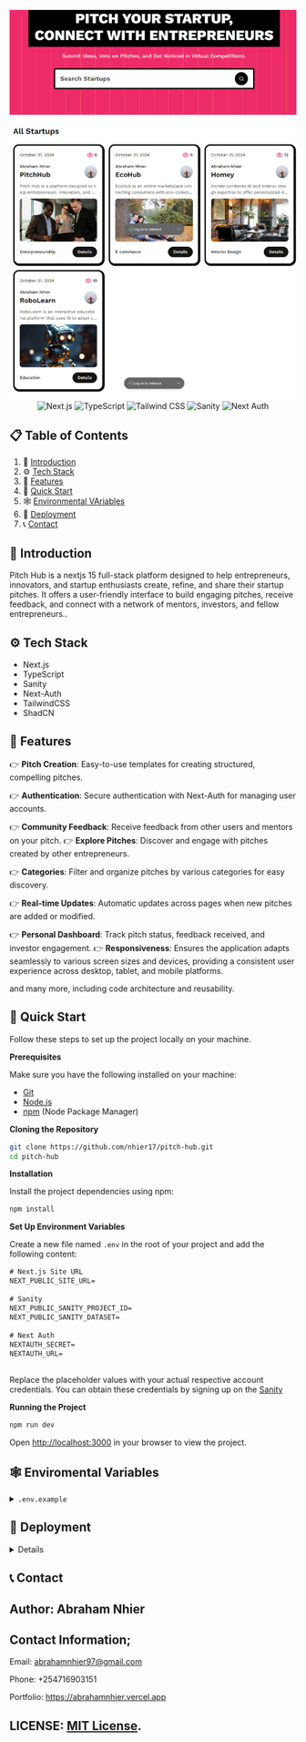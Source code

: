 <div align="center"> <br /> <img src="https://github.com/nhier17/pitch-hub/blob/main/public/pitch.png" alt="Pitch Hub Banner"> <br /> <div> <img src="https://img.shields.io/badge/-Next_JS-black?style=for-the-badge&logoColor=white&logo=nextdotjs&color=000000" alt="Next.js" /> <img src="https://img.shields.io/badge/-TypeScript-black?style=for-the-badge&logoColor=white&logo=typescript&color=3178C6" alt="TypeScript" /> <img src="https://img.shields.io/badge/-Tailwind_CSS-black?style=for-the-badge&logoColor=white&logo=tailwindcss&color=06B6D4" alt="Tailwind CSS" /> <img src="https://img.shields.io/badge/-Sanity-black?style=for-the-badge&logoColor=white&logo=sanity&color=F03E2F" alt="Sanity" /> <img src="https://img.shields.io/badge/-Next_Auth-black?style=for-the-badge&logoColor=white&logo=nextauth&color=000000" alt="Next Auth" /> </div> </div>

## 📋 <a name="table">Table of Contents</a>

1. 🤖 [Introduction](#introduction)
2. ⚙️ [Tech Stack](#tech-stack)
3. 🔋 [Features](#features)
4. 🤸 [Quick Start](#quick-start)
5. 🕸️ [Environmental VAriables](#env)
6. 🔗 [Deployment](#deploy)
7. 📞 [Contact](#more)


## <a name="introduction">🤖 Introduction</a>

Pitch Hub is a nextjs 15 full-stack platform designed to help entrepreneurs, innovators, and startup enthusiasts create, refine, and share their startup pitches. It offers a user-friendly interface to build engaging pitches, receive feedback, and connect with a network of mentors, investors, and fellow entrepreneurs..


## <a name="tech-stack">⚙️ Tech Stack</a>

- Next.js
- TypeScript
- Sanity
- Next-Auth
- TailwindCSS
- ShadCN

## <a name="features">🔋 Features</a>

👉 **Pitch Creation**: Easy-to-use templates for creating structured, compelling pitches.

👉 **Authentication**: Secure authentication with Next-Auth for managing user accounts.

👉 **Community Feedback**: Receive feedback from other users and mentors on your pitch.
👉 **Explore Pitches**: Discover and engage with pitches created by other entrepreneurs.

👉 **Categories**: Filter and organize pitches by various categories for easy discovery.

👉 **Real-time Updates**:  Automatic updates across pages when new pitches are added or modified.

👉 **Personal Dashboard**: Track pitch status, feedback received, and investor engagement.
👉 **Responsiveness**: Ensures the application adapts seamlessly to various screen sizes and devices, providing a consistent user experience across desktop, tablet, and mobile platforms.

and many more, including code architecture and reusability. 

## <a name="quick-start">🤸 Quick Start</a>

Follow these steps to set up the project locally on your machine.

**Prerequisites**

Make sure you have the following installed on your machine:

- [Git](https://git-scm.com/)
- [Node.js](https://nodejs.org/en)
- [npm](https://www.npmjs.com/) (Node Package Manager)

**Cloning the Repository**

```bash
git clone https://github.com/nhier17/pitch-hub.git
cd pitch-hub
```

**Installation**

Install the project dependencies using npm:

```bash
npm install
```

**Set Up Environment Variables**

Create a new file named `.env` in the root of your project and add the following content:

```env
# Next.js Site URL
NEXT_PUBLIC_SITE_URL=

# Sanity
NEXT_PUBLIC_SANITY_PROJECT_ID=
NEXT_PUBLIC_SANITY_DATASET=

# Next Auth
NEXTAUTH_SECRET=
NEXTAUTH_URL=


```

Replace the placeholder values with your actual respective account credentials. You can obtain these credentials by signing up on the [Sanity](Sanity) 

**Running the Project**

```bash
npm run dev
```

Open [http://localhost:3000](http://localhost:3000) in your browser to view the project.

## <a name="env">🕸️ Enviromental Variables</a>

<details>
<summary><code>.env.example</code></summary>

```env
# Next.js Site URL
NEXT_PUBLIC_SITE_URL=

# Sanity
NEXT_PUBLIC_SANITY_PROJECT_ID=
NEXT_PUBLIC_SANITY_DATASET=

# Next Auth
NEXTAUTH_SECRET=
NEXTAUTH_URL=
```

</details>

## <a name="deploy">🔗 Deployment</a>

<details>

The easiest way to deploy your Next.js app is to use the [Vercel Platform](https://vercel.com/new?utm_medium=default-template&filter=next.js&utm_source=create-next-app&utm_campaign=create-next-app-readme) from the creators of Next.js.

Check out our [Next.js deployment documentation](https://nextjs.org/docs/app/building-your-application/deploying) for more details.
</details>

## <a name="more">📞 Contact</a>
## Author: Abraham Nhier

## Contact Information;
   Email: abrahamnhier97@gmail.com
   
   Phone: +254716903151
   
   Portfolio: https://abrahamnhier.vercel.app
       
 ## LICENSE: [MIT License](link-to-license-file).
